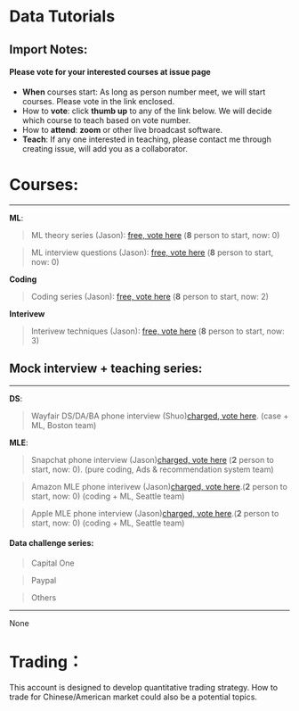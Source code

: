 # Data Tutorials

## Import Notes:
#### Please **vote** for your interested courses at issue page

* **When** courses start: As long as person number meet, we will start courses. Please vote in the link enclosed.
* How to **vote**: click **thumb up** to any of the link below. We will decide which course to teach based on vote number.
* How to **attend**: **zoom** or other live broadcast software.
* **Teach**: If any one interested in teaching, please contact me through creating issue, will add you as a collaborator.

# Courses: 
--------
**ML**:

>  ML theory series (Jason): [free, vote here](https://github.com/Hexgram/tutorials/issues/1) (**8** person to start, now: 0)

>  ML interview questions (Jason): [free, vote here](https://github.com/Hexgram/tutorials/issues/4) (**8** person to start, now: 0)

**Coding**

>  Coding series (Jason): [free, vote here](https://github.com/Hexgram/tutorials/issues/2) (**8** person to start, now: 2)

**Interivew**

>  Interivew techniques (Jason): [free, vote here](https://github.com/Hexgram/tutorials/issues/3) (**8** person to start, now: 3)


## Mock interview + teaching series:
-----
**DS**:

>  Wayfair DS/DA/BA phone interview (Shuo)[charged, vote here](). (case + ML, Boston team) 

**MLE**: 

> Snapchat phone interview (Jason)[charged, vote here]() (**2** person to start, now: 0). (pure coding, Ads & recommendation system team)

>  Amazon MLE phone interivew (Jason)[charged, vote here]().(**2** person to start, now: 0) (coding + ML, Seattle team)

>  Apple MLE phone interview (Jason)[charged, vote here](https://github.com/Hexgram/tutorials/issues/6).(**2** person to start, now: 0) (coding + ML, Seattle team)



#### Data challenge series:
> Capital One

> Paypal

> Others

-----

None


# Trading：

This account is designed to develop quantitative trading strategy. How to trade for Chinese/American market could also be a potential topics.


